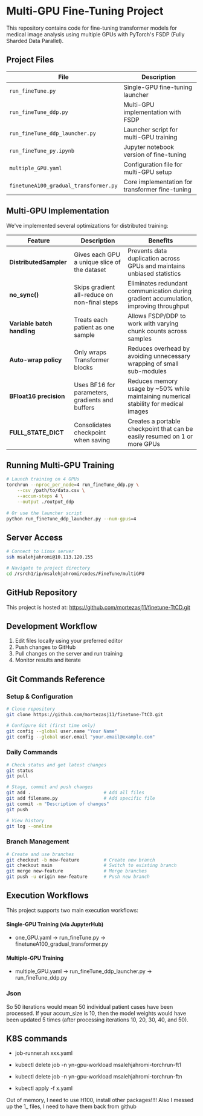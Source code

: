 # Multi-GPU Fine-Tuning Project

This repository contains code for fine-tuning transformer models for medical image analysis using multiple GPUs with PyTorch's FSDP (Fully Sharded Data Parallel).

## Project Files

| File | Description |
|------|-------------|
| `run_fineTune.py` | Single-GPU fine-tuning launcher |
| `run_fineTune_ddp.py` | Multi-GPU implementation with FSDP |
| `run_fineTune_ddp_launcher.py` | Launcher script for multi-GPU training |
| `run_fineTune_py.ipynb` | Jupyter notebook version of fine-tuning |
| `multiple_GPU.yaml` | Configuration file for multi-GPU setup |
| `finetuneA100_gradual_transformer.py` | Core implementation for transformer fine-tuning |

## Multi-GPU Implementation

We've implemented several optimizations for distributed training:

| Feature | Description | Benefits |
|---------|-------------|----------|
| **DistributedSampler** | Gives each GPU a unique slice of the dataset | Prevents data duplication across GPUs and maintains unbiased statistics |
| **no_sync()** | Skips gradient all-reduce on non-final steps | Eliminates redundant communication during gradient accumulation, improving throughput |
| **Variable batch handling** | Treats each patient as one sample | Allows FSDP/DDP to work with varying chunk counts across samples |
| **Auto-wrap policy** | Only wraps Transformer blocks | Reduces overhead by avoiding unnecessary wrapping of small sub-modules |
| **BFloat16 precision** | Uses BF16 for parameters, gradients and buffers | Reduces memory usage by ~50% while maintaining numerical stability for medical images |
| **FULL_STATE_DICT** | Consolidates checkpoint when saving | Creates a portable checkpoint that can be easily resumed on 1 or more GPUs |

## Running Multi-GPU Training

```bash
# Launch training on 4 GPUs
torchrun --nproc_per_node=4 run_fineTune_ddp.py \
    --csv /path/to/data.csv \
    --accum-steps 4 \
    --output ./output_ddp
    
# Or use the launcher script
python run_fineTune_ddp_launcher.py --num-gpus=4
```

## Server Access

```bash
# Connect to Linux server 
ssh msalehjahromi@10.113.120.155

# Navigate to project directory
cd /rsrch1/ip/msalehjahromi/codes/FineTune/multiGPU
```

## GitHub Repository

This project is hosted at: https://github.com/mortezasj11/finetune-TtCD.git

## Development Workflow

1. Edit files locally using your preferred editor
2. Push changes to GitHub
3. Pull changes on the server and run training
4. Monitor results and iterate

## Git Commands Reference

### Setup & Configuration

```bash
# Clone repository
git clone https://github.com/mortezasj11/finetune-TtCD.git

# Configure Git (first time only)
git config --global user.name "Your Name"
git config --global user.email "your.email@example.com"
```

### Daily Commands

```bash
# Check status and get latest changes
git status
git pull

# Stage, commit and push changes
git add .                           # Add all files
git add filename.py                 # Add specific file
git commit -m "Description of changes"
git push

# View history
git log --oneline
```

### Branch Management

```bash
# Create and use branches
git checkout -b new-feature         # Create new branch
git checkout main                   # Switch to existing branch
git merge new-feature               # Merge branches
git push -u origin new-feature      # Push new branch
```

## Execution Workflows

This project supports two main execution workflows:

#### Single-GPU Training (via JupyterHub)

- one_GPU.yaml   →   run_fineTune.py   →   finetuneA100_gradual_transformer.py

#### Multiple-GPU Training
- multiple_GPU.yaml   →   run_fineTune_ddp_launcher.py   →   run_fineTune_ddp.py

### Json
So 50 iterations would mean 50 individual patient cases have been processed. If your accum_size is 10, then the model weights would have been updated 5 times (after processing iterations 10, 20, 30, 40, and 50).

## K8S commands
- job-runner.sh xxx.yaml

- kubectl delete job -n yn-gpu-workload msalehjahromi-torchrun-ft1
- kubectl delete job -n yn-gpu-workload msalehjahromi-torchrun-ftn

- kubectl apply -f x.yaml


Out of memory, I need to use H100, install other packages!!!!
Also I messed up the 1_ files, I need to have them back from github